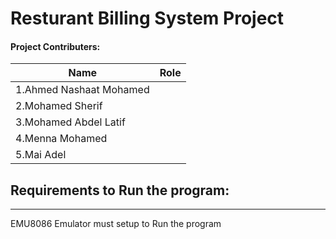 # Resturant Billing System Project

#### Project Contributers:

| Name                        | Role        |
| -----------                 | ----------- |
| 1.Ahmed Nashaat Mohamed     |             |
| 2.Mohamed Sherif            |             |
| 3.Mohamed Abdel Latif       |             |
| 4.Menna Mohamed             |             |
| 5.Mai Adel                  |             |

## Requirements to Run the program:
-----------------------------------------------------------
EMU8086 Emulator must setup to Run the program
